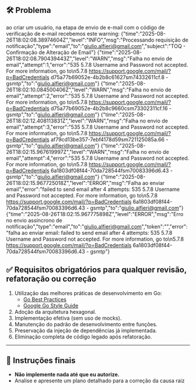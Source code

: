 ## 🛠️ Problema
ao criar um usuário, na etapa de envio de e-mail com o código de verificação de e-mail recebemos este warning:
{"time":"2025-08-26T18:02:08.38974604Z","level":"INFO","msg":"Processando requisição de notificação","type":"email","to":"giulio.alfieri@gmail.com","subject":"TOQ - Confirmação de Alteração de Email"}
{"time":"2025-08-26T18:02:08.790439443Z","level":"WARN","msg":"Falha no envio de email","attempt":1,"error":"535 5.7.8 Username and Password not accepted. For more information, go to\n5.7.8  https://support.google.com/mail/?p=BadCredentials d75a77b69052e-4b2b8c61627sm74332611cf.8 - gsmtp","to":"giulio.alfieri@gmail.com"}
{"time":"2025-08-26T18:02:10.084500406Z","level":"WARN","msg":"Falha no envio de email","attempt":2,"error":"535 5.7.8 Username and Password not accepted. For more information, go to\n5.7.8  https://support.google.com/mail/?p=BadCredentials d75a77b69052e-4b2b8c9660csm73302311cf.16 - gsmtp","to":"giulio.alfieri@gmail.com"}
{"time":"2025-08-26T18:02:12.408113831Z","level":"WARN","msg":"Falha no envio de email","attempt":3,"error":"535 5.7.8 Username and Password not accepted. For more information, go to\n5.7.8  https://support.google.com/mail/?p=BadCredentials af79cd13be357-7ebf4178d59sm721125085a.66 - gsmtp","to":"giulio.alfieri@gmail.com"}
{"time":"2025-08-26T18:02:15.967619997Z","level":"WARN","msg":"Falha no envio de email","attempt":4,"error":"535 5.7.8 Username and Password not accepted. For more information, go to\n5.7.8  https://support.google.com/mail/?p=BadCredentials 6a1803df08f44-70da728544fsm70083396d6.43 - gsmtp","to":"giulio.alfieri@gmail.com"}
{"time":"2025-08-26T18:02:15.967725018Z","level":"ERROR","msg":"Falha ao enviar email","error":"failed to send email after 4 attempts: 535 5.7.8 Username and Password not accepted. For more information, go to\n5.7.8  https://support.google.com/mail/?p=BadCredentials 6a1803df08f44-70da728544fsm70083396d6.43 - gsmtp","to":"giulio.alfieri@gmail.com"}
{"time":"2025-08-26T18:02:15.967775898Z","level":"ERROR","msg":"Erro no envio assíncrono de notificação","type":"email","to":"giulio.alfieri@gmail.com","token":"","error":"falha ao enviar email: failed to send email after 4 attempts: 535 5.7.8 Username and Password not accepted. For more information, go to\n5.7.8  https://support.google.com/mail/?p=BadCredentials 6a1803df08f44-70da728544fsm70083396d6.43 - gsmtp"}

## ✅ Requisitos obrigatórios para qualquer revisão, refatoração ou correção

1. Utilização das melhores práticas de desenvolvimento em Go:  
   - [Go Best Practices](https://go.dev/talks/2013/bestpractices.slide#1)  
   - [Google Go Style Guide](https://google.github.io/styleguide/go/)
2. Adoção da arquitetura hexagonal.
3. Implementação efetiva (sem uso de mocks).
4. Manutenção do padrão de desenvolvimento entre funções.
5. Preservação da injeção de dependências já implementada.
6. Eliminação completa de código legado após refatoração.

---

## 📌 Instruções finais

- **Não implemente nada até que eu autorize.**
- Analise e apresente um plano detalhado para a correção da causa raiz